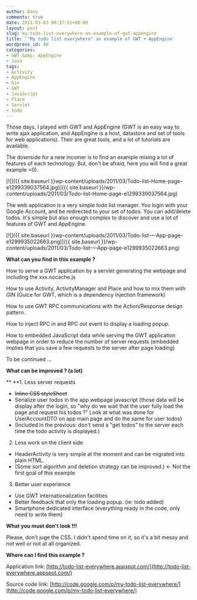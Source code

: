 ```yaml
---
author: Davy
comments: true
date: 2011-03-03 00:37:51+00:00
layout: post
slug: my-todo-list-everywhere-an-example-of-gwt-appengine
title: '"My todo list everywhere" an example of GWT + AppEngine'
wordpress_id: 40
categories:
- GWT &amp; AppEngine
- Java
tags:
- Activity
- AppEngine
- Gin
- GWT
- JavaScript
- Place
- Servlet
- todo
---
```


Those days, I played with GWT and AppEngine (GWT is an easy way to write ajax application, and AppEngine is a host, datastore and set of tools for web applications). Their are great tools, and a lot of tutorials are available.

The downside for a new incomer is to find an example mixing a lot of features of each technology. But, don't be afraid, here you will find a great example =0).

[![]({{ site.baseurl }}wp-content/uploads/2011/03/Todo-list-Home-page-e1299339037564.jpg)]({{ site.baseurl }}/wp-content/uploads/2011/03/Todo-list-Home-page-e1299339037564.jpg)

The web application is a very simple todo list manager. You login with your Google Account, and be redirected to your set of todos. You can add/delete todos. It's simple but also enough complex to discover and use a lot of features of GWT and AppEngine.

[![]({{ site.baseurl }}wp-content/uploads/2011/03/Todo-list-–-App-page-e1299935022663.png)]({{ site.baseurl }}/wp-content/uploads/2011/03/Todo-list-–-App-page-e1299935022663.png)

**What can you find in this example ?**

How to serve a GWT application by a servlet generating the webpage and including the xxx.nocache.js

How to use Activity, ActivityManager and Place and how to mix them with GIN (Guice for GWT, which is a dependency injection framework)

How to use GWT RPC communications with the Action/Response design pattern.

How to inject RPC in and RPC out event to display a loading popup.

How to embedded JavaScript data while serving the GWT application webpage in order to reduce the number of server requests (embedded implies that you save a few requests to the server after page loading)

To be continued ...

**What can be improved ? (a lot)**

** **1. Less server requests


  * <del>Inline CSS styleSheet</del>	
  * Serialize user todos in the app webpage javascript (those data will be display after the login, so "why do we wait that the user fully load the page and request his todos ?" Look at what was done for UserAccountDTO on app main page and do the same for user todos)
  * (Included in the previous: don't send a "get todos" to the server each time the todo activity is displayed.)

2. Less work on the client side

  * HeaderActivity is very simple at the moment and can be migrated into plain HTML.
  * (Some sort algorithm and deletion strategy can be improved.) <- Not the first goal of this example

3. Better user experience

	
  * Use GWT internationalization facilities
  * Better feedback that only the loading popup. (ie: todo added)
  * Smartphone dedicated interface (everything ready in the code, only need to write them)


**What you must don't look !!!**

Please, don't juge the CSS. I didn't spend time on it, so it's a bit messy and not well or not at all organized.

**Where can I find this example ?**

Application link: [http://todo-list-everywhere.appspot.com/](http://todo-list-everywhere.appspot.com/)

Source code link: [http://code.google.com/p/my-todo-list-everywhere/](http://code.google.com/p/my-todo-list-everywhere/)
